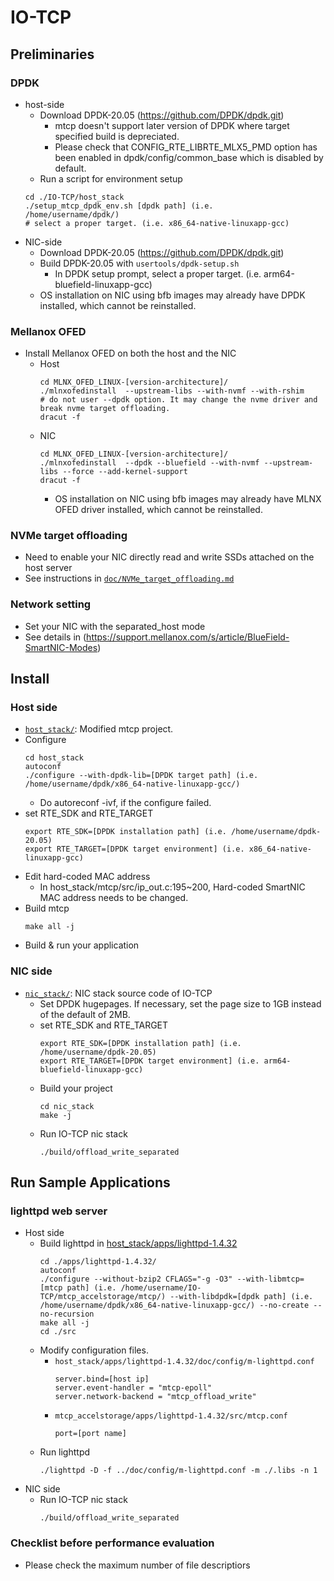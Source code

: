 
# IO-TCP

## Preliminaries

### DPDK
* host-side
  - Download DPDK-20.05 (https://github.com/DPDK/dpdk.git)
    - mtcp doesn't support later version of DPDK where target specified build is depreciated.
    - Please check that CONFIG_RTE_LIBRTE_MLX5_PMD option has been enabled in dpdk/config/common_base which is disabled by default.
  - Run a script for environment setup
  ``` 
  cd ./IO-TCP/host_stack
  ./setup_mtcp_dpdk_env.sh [dpdk path] (i.e. 		/home/username/dpdk/)
  # select a proper target. (i.e. x86_64-native-linuxapp-gcc)
  ```
* NIC-side
  - Download DPDK-20.05 (https://github.com/DPDK/dpdk.git)
  - Build DPDK-20.05 with `usertools/dpdk-setup.sh`
    - In DPDK setup prompt, select a proper target. (i.e. arm64-bluefield-linuxapp-gcc)
  - OS installation on NIC using bfb images may already have DPDK installed, which cannot be reinstalled.

### Mellanox OFED
- Install Mellanox OFED on both the host and the NIC
  - Host
    ```
    cd MLNX_OFED_LINUX-[version-architecture]/
    ./mlnxofedinstall  --upstream-libs --with-nvmf --with-rshim
    # do not user --dpdk option. It may change the nvme driver and break nvme target offloading. 
    dracut -f
    ```
  - NIC
    ```
    cd MLNX_OFED_LINUX-[version-architecture]/
    ./mlnxofedinstall  --dpdk --bluefield --with-nvmf --upstream-libs --force --add-kernel-support
    dracut -f
    ```
    - OS installation on NIC using bfb images may already have MLNX OFED driver installed, which cannot be reinstalled.

### NVMe target offloading
- Need to enable your NIC directly read and write SSDs attached on the host server
- See instructions in [`doc/NVMe_target_offloading.md`](doc/NVMe_target_offloading.md)

### Network setting
- Set your NIC with the separated_host mode
- See details in (https://support.mellanox.com/s/article/BlueField-SmartNIC-Modes)

## Install

### Host side
  - [`host_stack/`](host_stack/): Modified mtcp project.
  - Configure 
    ```
    cd host_stack
    autoconf
    ./configure --with-dpdk-lib=[DPDK target path] (i.e. /home/username/dpdk/x86_64-native-linuxapp-gcc/)
    ```
    - Do autoreconf -ivf, if the configure failed.
  - set RTE_SDK and RTE_TARGET
    ```
    export RTE_SDK=[DPDK installation path] (i.e. /home/username/dpdk-20.05)
    export RTE_TARGET=[DPDK target environment] (i.e. x86_64-native-linuxapp-gcc)
    ```
- Edit hard-coded MAC address
  - In host_stack/mtcp/src/ip_out.c:195~200, Hard-coded SmartNIC MAC address needs to be changed.
- Build mtcp
    ```
    make all -j
    ```
- Build & run your application

### NIC side
- [`nic_stack/`](nic_stack/): NIC stack source code of IO-TCP
  - Set DPDK hugepages. If necessary, set the page size to 1GB instead of the default of 2MB.
  - set RTE_SDK and RTE_TARGET
    ```
    export RTE_SDK=[DPDK installation path] (i.e. /home/username/dpdk-20.05)
    export RTE_TARGET=[DPDK target environment] (i.e. arm64-bluefield-linuxapp-gcc)
    ```
  - Build your project
    ```
    cd nic_stack
    make -j
    ```
  - Run IO-TCP nic stack
    ```
    ./build/offload_write_separated
    ```

## Run Sample Applications

### lighttpd web server
- Host side
  - Build lighttpd in [host_stack/apps/lighttpd-1.4.32](host_stack/apps/lighttpd-1.4.32/)
      ```
      cd ./apps/lighttpd-1.4.32/
      autoconf
      ./configure --without-bzip2 CFLAGS="-g -O3" --with-libmtcp=[mtcp path] (i.e. /home/username/IO-TCP/mtcp_accelstorage/mtcp/) --with-libdpdk=[dpdk path] (i.e. /home/username/dpdk/x86_64-native-linuxapp-gcc/) --no-create --no-recursion
      make all -j
      cd ./src
      ```
  - Modify configuration files. 
    - `host_stack/apps/lighttpd-1.4.32/doc/config/m-lighttpd.conf`
      ```
      server.bind=[host ip]
      server.event-handler = "mtcp-epoll"
      server.network-backend = "mtcp_offload_write"
      ```
     - `mtcp_accelstorage/apps/lighttpd-1.4.32/src/mtcp.conf`
       ```
       port=[port name]
       ```
  - Run lighttpd
      ```
      ./lighttpd -D -f ../doc/config/m-lighttpd.conf -m ./.libs -n 1
      ```
- NIC side
  - Run IO-TCP nic stack
    ```
    ./build/offload_write_separated
    ```

### Checklist before performance evaluation
- Please check the maximum number of file descriptiors
